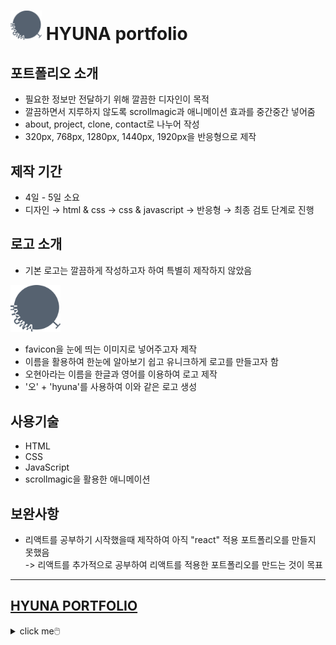 # <img src="./img/new_logo.svg" width="50"> HYUNA portfolio
## 포트폴리오 소개
- 필요한 정보만 전달하기 위해 깔끔한 디자인이 목적
- 깔끔하면서 지루하지 않도록 scrollmagic과 애니메이션 효과를 중간중간 넣어줌
- about, project, clone, contact로 나누어 작성
- 320px, 768px, 1280px, 1440px, 1920px을 반응형으로 제작

## 제작 기간
- 4일 &#45; 5일 소요
- 디자인 &#8594; html &#38; css &#8594; css &#38; javascript &#8594; 반응형 &#8594; 최종 검토 단계로 진행

## 로고 소개
- 기본 로고는 깔끔하게 작성하고자 하여 특별히 제작하지 않았음

<img src = "./img/new_logo.svg" width="80px" hight="80px">

- favicon을 눈에 띄는 이미지로 넣어주고자 제작
- 이름을 활용하여 한눈에 알아보기 쉽고 유니크하게 로고를 만들고자 함
- 오현아라는 이름을 한글과 영어를 이용하여 로고 제작
- '오' + 'hyuna'를 사용하여 이와 같은 로고 생성

## 사용기술
- HTML
- CSS
- JavaScript
- scrollmagic을 활용한 애니메이션

## 보완사항
- 리액트를 공부하기 시작했을때 제작하여 아직 "react" 적용 포트폴리오를 만들지 못했음 </br>
-> 리액트를 추가적으로 공부하여 리액트를 적용한 포트폴리오를 만드는 것이 목표

---
## <a href="https://hyuna99323.github.io/portfolio/" color="#000">HYUNA PORTFOLIO</a>
<details>
<summary>click me🖱️</summary>
<details>
<summary>💙 main page</summary>
  <img src="./img/main_page.png" width="300" height="700">
</details>
